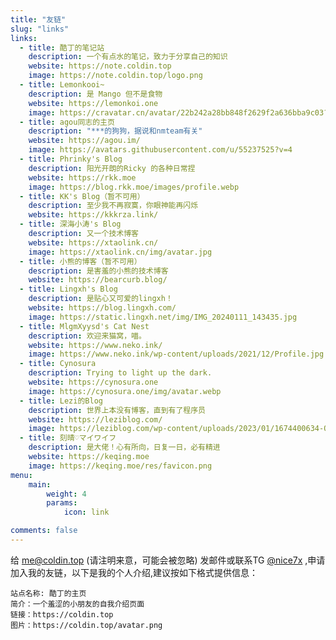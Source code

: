 ```yaml
---
title: "友链"
slug: "links"
links:
  - title: 酷丁的笔记站
    description: 一个有点水的笔记，致力于分享自己的知识
    website: https://note.coldin.top
    image: https://note.coldin.top/logo.png
  - title: Lemonkooi~
    description: 是 Mango 但不是食物
    website: https://lemonkoi.one
    image: https://cravatar.cn/avatar/22b242a28bb848f2629f2a636bba9c03?s=1000
  - title: agou同志的主页
    description: "***的狗狗，据说和nmteam有关"
    website: https://agou.im/
    image: https://avatars.githubusercontent.com/u/55237525?v=4
  - title: Phrinky's Blog
    description: 阳光开朗的Ricky 的各种日常捏
    website: https://rkk.moe
    image: https://blog.rkk.moe/images/profile.webp
  - title: KK's Blog（暂不可用）
    description: 至少我不再寂寞，你眼神能再闪烁
    website: https://kkkrza.link/
  - title: 深海小涛's Blog
    description: 又一个技术博客
    website: https://xtaolink.cn/
    image: https://xtaolink.cn/img/avatar.jpg
  - title: 小熊的博客（暂不可用）
    description: 是害羞的小熊的技术博客
    website: https://bearcurb.blog/
  - title: Lingxh's Blog
    description: 是贴心又可爱的lingxh！
    website: https://blog.lingxh.com/
    image: https://static.lingxh.net/img/IMG_20240111_143435.jpg
  - title: MlgmXyysd's Cat Nest
    description: 欢迎来猫窝，喵。
    website: https://www.neko.ink/
    image: https://www.neko.ink/wp-content/uploads/2021/12/Profile.jpg
  - title: Cynosura
    description: Trying to light up the dark.
    website: https://cynosura.one
    image: https://cynosura.one/img/avatar.webp
  - title: Lezi的Blog
    description: 世界上本没有博客，直到有了程序员
    website: https://leziblog.com/
    image: https://leziblog.com/wp-content/uploads/2023/01/1674400634-QQ%E5%9B%BE%E7%89%8720230122231613.jpg
  - title: 刻晴♡マイワイフ
    description: 是大佬！心有所向，日复一日，必有精进
    website: https://keqing.moe
    image: https://keqing.moe/res/favicon.png
menu:
    main: 
        weight: 4
        params:
            icon: link

comments: false
---
```


给 me@coldin.top (请注明来意，可能会被忽略) 发邮件或联系TG [@nice7x](https://t.me/nice7x) ,申请加入我的友链，以下是我的个人介绍,建议按如下格式提供信息：
```
站点名称: 酷丁的主页
简介：一个羞涩的小朋友的自我介绍页面
链接：https://coldin.top
图片：https://coldin.top/avatar.png
```
